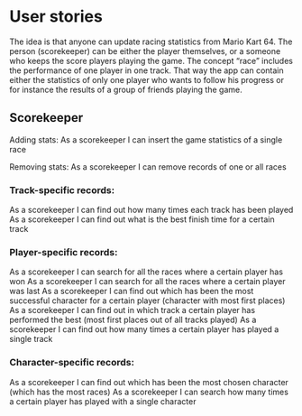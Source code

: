 # User stories

The idea is that anyone can update racing statistics from Mario Kart 64. The person (scorekeeper) can be either the player themselves, or a someone who keeps the score players playing the game. The concept “race” includes the performance of one player in one track. That way the app can contain either the statistics of only one player who wants to follow his progress or for instance the results of a group of friends playing the game.


## Scorekeeper

Adding stats: As a scorekeeper I can insert the game statistics of a single race

Removing stats: As a scorekeeper I can remove records of one or all races

### Track-specific records: 

As a scorekeeper I can find out how many times each track has been played
As a scorekeeper I can find out what is the best finish time for a certain track 

### Player-specific records: 
As a scorekeeper I can search for all the races where a certain player has won
As a scorekeeper I can search for all the races where a certain player was last
As a scorekeeper I can find out which has been the most successful character for a certain player (character with most first places)
As a scorekeeper I can find out in which track a certain player has performed the best (most first places out of all tracks played)
As a scorekeeper I can find out how many times a certain player has played a single track

### Character-specific records: 
As a scorekeeper I can find out which has been the most chosen character (which has the most races)
As a scorekeeper I can search how many times a certain player has played with a single character
